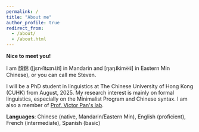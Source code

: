 ```yaml
---
permalink: /
title: "About me"
author_profile: true
redirect_from: 
  - /about/
  - /about.html
---
```


**Nice to meet you!** 

I am 顏錦 ([jɛn˧˥tɕɪn˨˩˦] in Mandarin and [ŋaŋ˨kim˧˧˨] in Eastern Min Chinese), or you can call me Steven.

I will be a PhD student in linguistics at The Chinese University of Hong Kong (CUHK) from August, 2025. My research interest is mainly on formal linguistics, especially on the Minimalist Program and Chinese syntax. 
I am also a member of [Prof. Victor Pan's lab](https://victorjunnanpan.github.io/pansyntaxlab/).

**Languages**: Chinese (native, Mandarin/Eastern Min), English (proficient), French (intermediate), Spanish (basic)
